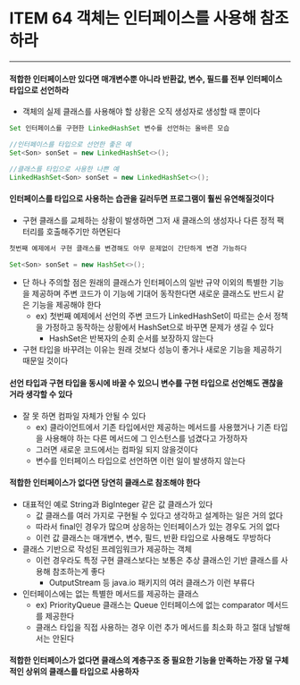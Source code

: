 # ITEM 64 객체는 인터페이스를 사용해 참조하라

--------------------------------------------

#### 적합한 인터페이스만 있다면 매개변수뿐 아니라 반환값, 변수, 필드를 전부 인터페이스 타입으로 선언하라
* 객체의 실제 클래스를 사용해야 할 상황은 오직 생성자로 생성할 때 뿐이다

```` java
Set 인터페이스를 구현한 LinkedHashSet 변수를 선언하는 올바른 모습

//인터페이스를 타입으로 선언한 좋은 예
Set<Son> sonSet = new LinkedHashSet<>();

//클래스를 타입으로 사용한 나쁜 예
LinkedHashSet<Son> sonSet = new LinkedHashSet<>();

````
#### 인터페이스를 타입으로 사용하는 습관을 길러두면 프로그램이 훨씬 유연해질것이다
* 구현 클래스를 교체하는 상황이 발생하면 그저 새 클래스의 생성자나 다른 정적 팩터리를 호출해주기만 하면된다
```` java
첫번째 예제에서 구현 클래스를 변경해도 아무 문제없이 간단하게 변경 가능하다

Set<Son> sonSet = new HashSet<>();
````
* 단 하나 주의할 점은 원래의 클래스가 인터페이스의 일반 규약 이외의 특별한 기능을 제공하며 주변 코드가 이 기능에 기대어 동작한다면 새로운 클래스도 반드시 같은 기능을 제공해야 한다
  * ex) 첫번째 예제에서 선언의 주변 코드가 LinkedHashSet이 따르는 순서 정책을 가정하고 동작하는 상황에서 HashSet으로 바꾸면 문제가 생길 수 있다
    * HashSet은 반복자의 순회 순서를 보장하지 않는다
* 구현 타입을 바꾸려는 이유는 원래 것보다 성능이 좋거나 새로운 기능을 제공하기 때문일 것이다

#### 선언 타입과 구현 타입을 동시에 바꿀 수 있으니 변수를 구현 타입으로 선언해도 괜찮을 거라 생각할 수 있다
* 잘 못 하면 컴파일 자체가 안될 수 있다
  * ex) 클라이언트에서 기존 타입에서만 제공하는 메서드를 사용했거나 기존 타입을 사용해야 하는 다른 메서드에 그 인스턴스를 넘겼다고 가정하자
  * 그러면 새로운 코드에서는 컴파일 되지 않을것이다
  * 변수를 인터페이스 타입으로 선언하면 이런 일이 발생하지 않는다

#### 적합한 인터페이스가 없다면 당연히 클래스로 참조해야 한다
* 대표적인 예로 String과 BigInteger 같은 값 클래스가 있다
  * 값 클래스를 여러 가지로 구현될 수 있다고 생각하고 설계하는 일은 거의 없다
  * 따라서 final인 경우가 많으며 상응하는 인터페이스가 있는 경우도 거의 없다
  * 이런 값 클래스는 매개변수, 변수, 필드, 반환 타입으로 사용해도 무방하다
* 클래스 기반으로 작성된 프레임워크가 제공하는 객체
  * 이런 경우라도 특정 구현 클래스보다는 보통은 추상 클래스인 기반 클래스를 사용해 참조하는게 좋다
    * OutputStream 등 java.io 패키지의 여러 클래스가 이런 부류다
* 인터페이스에는 없는 특별한 메서드를 제공하는 클래스
  * ex) PriorityQueue 클래스는 Queue 인터페이스에 없는 comparator 메서드를 제공한다
  * 클래스 타입을 직접 사용하는 경우 이런 추가 메서드를 최소화 하고 절대 남발해서는 안된다

#### 적합한 인터페이스가 없다면 클래스의 계층구조 중 필요한 기능을 만족하는 가장 덜 구체적인 상위의 클래스를 타입으로 사용하자
